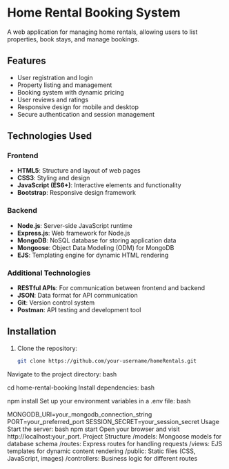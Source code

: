 
# Home Rental Booking System

A web application for managing home rentals, allowing users to list properties, book stays, and manage bookings.

## Features

- User registration and login
- Property listing and management
- Booking system with dynamic pricing
- User reviews and ratings
- Responsive design for mobile and desktop
- Secure authentication and session management

## Technologies Used

### Frontend
- **HTML5**: Structure and layout of web pages
- **CSS3**: Styling and design
- **JavaScript (ES6+)**: Interactive elements and functionality
- **Bootstrap**: Responsive design framework

### Backend
- **Node.js**: Server-side JavaScript runtime
- **Express.js**: Web framework for Node.js
- **MongoDB**: NoSQL database for storing application data
- **Mongoose**: Object Data Modeling (ODM) for MongoDB
- **EJS**: Templating engine for dynamic HTML rendering

### Additional Technologies
- **RESTful APIs**: For communication between frontend and backend
- **JSON**: Data format for API communication
- **Git**: Version control system
- **Postman**: API testing and development tool

## Installation

1. Clone the repository:
   ```bash
   git clone https://github.com/your-username/homeRentals.git

Navigate to the project directory:
bash

cd home-rental-booking
Install dependencies:
bash

npm install
Set up your environment variables in a .env file:
bash

MONGODB_URI=your_mongodb_connection_string
PORT=your_preferred_port
SESSION_SECRET=your_session_secret
Usage
Start the server:
bash
npm start
Open your browser and visit http://localhost:your_port.
Project Structure
/models: Mongoose models for database schema
/routes: Express routes for handling requests
/views: EJS templates for dynamic content rendering
/public: Static files (CSS, JavaScript, images)
/controllers: Business logic for different routes
